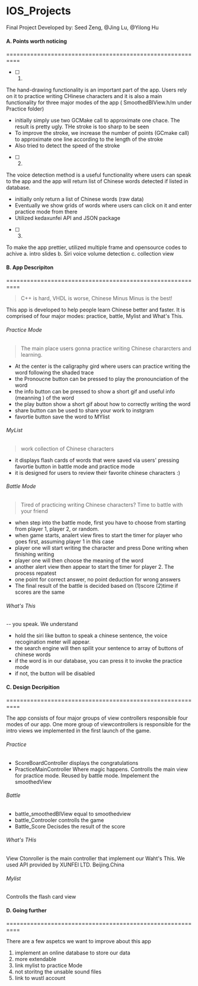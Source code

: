 # IOS_Projects
 Final Project Developed by: Seed Zeng, @Jing Lu, @Yilong Hu

#### A. Points worth noticing  
==========================================================

- [ ] 1. 

The hand-drawing functionality is an important part of the app. Users rely on it to practice writing CHinese characters and it is also a main
functionality for three major modes of the app ( SmoothedBIView.h/m under Practice folder)
- initially simply use two GCMake call to approximate one chace. The result is pretty ugly. THe stroke is too sharp to be seen
- To improve the stroke, we increase the number of points (GCmake call) to approximate one line according to the length of the stroke
- Also tried to detect the speed of the stroke

- [ ] 2.   


The voice detection method is a useful functionality where users can speak to the app and the app will return list of Chinese words detected if listed in database. 
- initially only return a list of Chinese words (raw data)
- Eventually we show grids of words where users can click on it and enter practice mode from there
- Utilized kedaxunfei API and JSON package

- [ ] 3.  


To make the app prettier, utilized multiple frame and opensource codes to achive
a. intro slides
b. Siri voice volume detection
c. collection view


####  B. App Descripiton

==========================================================

> C++ is hard, VHDL is worse, Chinese Minus Minus is the best!

This app is developed to help people learn Chinese better and faster. It is comprised of four major modes: practice, battle, Mylist and What's This.

###### Practice Mode
> The main place users gonna practice writing Chinese chararcters and learning. 

- At the center is the caligraphy gird where users can practice writing the word following the shaded trace
- the Pronoucne button can be pressed to play the pronounciation of the word
- the info button can be pressed to show a short gif and useful info (meanning ) of the word
- the play button show a short gif about how to correctly writing the word
- share button can be used to share your work to instgram
- favortie button save the word to MYlist

###### MyList
> work collection of Chinese characters

- it displays flash cards of words that were saved via users' pressing favortie button in battle mode and practice mode
- it is designed for users to review their favorite chinese characters :)

###### Battle Mode
> Tired of practicing writing Chinese characters? Time to battle with your friend

- when step into the battle mode, first you have to choose from starting from player 1, player 2, or random.
- when game starts, analert view fires to start the timer for player who goes first, assuming player 1 in this case
- player one will start writing the character and press Done writing when finishing writing
- player one will then choose the meaning of the word
- another alert view then appear to start the timer for player 2. The process repatest
- one point for correct answer, no point deduction for wrong answers
- The final result of the battle is decided based on (1)score (2)time if scores are the same

###### What's This
-- you speak. We understand

- hold the siri like button to speak a chinese sentence, the voice recogination meter will appear.
- the search engine will then spilit your sentence to array of buttons of chinese words
- if the word is in our database, you can press it to invoke the practice mode
- if not, the button will be disabled




#### C. Design Decripition

==========================================================

The app consists of four major groups of view controllers responsible four modes of our app. One more group of viewcontrollers is responsible for the intro views we implemented in the first launch of the game.

###### Practice
- ScoreBoardController
displays the congratulations
- PracticeMainController
Where magic happens. Controlls the main view for practice mode. Reused by battle mode. Impelement the smoothedView

###### Battle
- battle_smoothedBIView 
equal to smoothedview
- battle_Controoler
controlls the game
- Battle_Score
Decisdes the result of the score

###### What's THis
View Ctonroller is the main controller that implement our Waht's This. We used API provided by XUNFEI LTD. Beijing.China


###### Mylist
Controlls the flash card view




#### D. Going further

==========================================================

There are a few aspetcs we want to improve about this app

1. implement an online database to store our data
2. more extendable
3. link mylist to practice Mode
4. not storitng the unsable sound files
5. link to wustl account